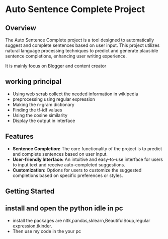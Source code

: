 # Auto Sentence Complete Project

## Overview

The Auto Sentence Complete project is a tool designed to automatically suggest and complete sentences based on user input. This project utilizes natural language processing techniques to predict and generate plausible sentence completions, enhancing user writing experience.

It is mainly focus on Blogger and content creator

## working principal
- Using web scrab collect the needed information in wikipedia
- preprocessing using regular expression
- Making the n-gram dictionary
- Finding the tf-idf values
- Using the cosine similarity
- Display the output in interface
## Features

- **Sentence Completion:** The core functionality of the project is to predict and complete sentences based on user input.
- **User-friendly Interface:** An intuitive and easy-to-use interface for users to input text and receive auto-completed suggestions.
- **Customization:** Options for users to customize the suggested completions based on specific preferences or styles.

## Getting Started

## install and open the python idle in pc

- install the packages are nltk,pandas,sklearn,BeautifulSoup,regular expression,tkinder.
- Then use my code in the your pc
